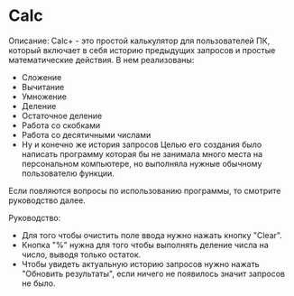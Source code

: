 # Calc
Описание:
Calc+ - это простой калькулятор для пользователей ПК,
который включает в себя историю предыдущих запросов и простые математические действия.
В нем реализованы:
- Сложение
- Вычитание
- Умножение
- Деление
- Остаточное деление
- Работа со скобками
- Работа со десятичными числами
- Ну и конечно же история запросов
Целью его создания было написать программу которая бы не занимала много места на персональном компьютере,
но выполняла нужные обычному пользователю функции.

Если повляются вопросы по использованию программы, то смотрите руководство далее.

Руководство:
- Для того чтобы очистить поле ввода нужно нажать кнопку "Clear".
- Кнопка "%" нужна для того чтобы выполнять деление числа на число, выводя только остаток.
- Чтобы увидеть актуальную историю запросов нужно нажать "Обновить результаты", если ничего не появилось значит запросов не было.
